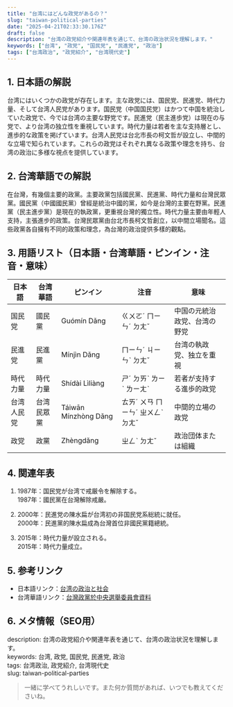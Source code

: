 ```yaml
---
title: "台湾にはどんな政党があるの？"
slug: "taiwan-political-parties"
date: "2025-04-21T02:33:30.176Z"
draft: false
description: "台湾の政党紹介や関連年表を通じて、台湾の政治状況を理解します。"
keywords: ["台湾", "政党", "国民党", "民進党", "政治"]
tags: ["台湾政治", "政党紹介", "台湾現代史"]
---
```


## 1. 日本語の解説  
台湾にはいくつかの政党が存在します。主な政党には、国民党、民進党、時代力量、そして台湾人民党があります。国民党（中国国民党）はかつて中国を統治していた政党で、今では台湾の主要な野党です。民進党（民主進歩党）は現在の与党で、より台湾の独立性を重視しています。時代力量は若者を主な支持層とし、進歩的な政策を掲げています。台湾人民党は台北市長の柯文哲が設立し、中間的な立場で知られています。これらの政党はそれぞれ異なる政策や理念を持ち、台湾の政治に多様な視点を提供しています。

## 2. 台湾華語での解説  
在台灣，有幾個主要的政黨。主要政黨包括國民黨、民進黨、時代力量和台灣民眾黨。國民黨（中國國民黨）曾經是統治中國的黨，如今是台灣的主要在野黨。民進黨（民主進步黨）是現在的執政黨，更重視台灣的獨立性。時代力量主要由年輕人支持，主張進步的政策。台灣民眾黨由台北市長柯文哲創立，以中間立場聞名。這些政黨各自擁有不同的政策和理念，為台灣的政治提供多樣的觀點。

## 3. 用語リスト（日本語・台湾華語・ピンイン・注音・意味）  

| 日本語       | 台湾華語       | ピンイン        | 注音          | 意味                           |
|--------------|----------------|-----------------|---------------|--------------------------------|
| 国民党       | 國民黨         | Guómín Dǎng     | ㄍㄨㄛˊ ㄇㄧㄣˊ ㄉㄤˇ  | 中国の元統治政党、台湾の野党   |
| 民進党       | 民進黨         | Mínjìn Dǎng     | ㄇㄧㄣˊ ㄐㄧㄣˋ ㄉㄤˇ  | 台湾の執政党、独立を重視       |
| 時代力量     | 時代力量       | Shídài Lìliàng  | ㄕˊ ㄉㄞˋ ㄌㄧˋ ㄌㄧㄤˋ| 若者が支持する進歩的政党       |
| 台湾人民党   | 台湾民眾黨     | Táiwān Mínzhòng Dǎng | ㄊㄞˊ ㄨㄢ ㄇㄧㄣˊ ㄓㄨㄥˋ ㄉㄤˇ | 中間的立場の政党               |
| 政党         | 政黨           | Zhèngdǎng       | ㄓㄥˋ ㄉㄤˇ     | 政治団体または組織             |

## 4. 関連年表  

1. 1987年：国民党が台湾で戒厳令を解除する。  
   1987年：國民黨在台灣解除戒嚴。

2. 2000年：民進党の陳水扁が台湾初の非国民党系総統に就任。  
   2000年：民進黨的陳水扁成為台灣首位非國民黨籍總統。

3. 2015年：時代力量が設立される。  
   2015年：時代力量成立。

## 5. 参考リンク  

- 日本語リンク：[台湾の政治と社会](https://www.taiwan.emb-japan.go.jp/itpr_ja/cultural_ESC.html)
- 台湾華語リンク：[台灣政黨於中央選舉委員會資料](https://www.cec.gov.tw/)

## 6. メタ情報（SEO用）  
description: 台湾の政党紹介や関連年表を通じて、台湾の政治状況を理解します。  
keywords: 台湾, 政党, 国民党, 民進党, 政治  
tags: 台湾政治, 政党紹介, 台湾現代史  
slug: taiwan-political-parties

> 一緒に学べてうれしいです。また何か質問があれば、いつでも教えてくださいね。